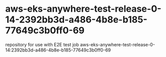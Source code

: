 # aws-eks-anywhere-test-release-0-14-2392bb3d-a486-4b8e-b185-77649c3b0ff0-69
repository for use with E2E test job aws-eks-anywhere-test-release-0-14:2392bb3d-a486-4b8e-b185-77649c3b0ff0-69
